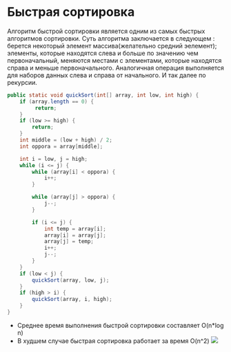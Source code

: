 # Быстрая сортировка

Алгоритм быстрой сортировки является одним из самых быстрых алгоритмов сортировки. Суть алгоритма заключается в следующем : берется некоторый элемент массива(желательно средний эелемент); элементы, которые находятся слева и больше по значению чем первоначальный, меняются местами с элементами, которые находятся справа и меньше первоначального. Аналогичная операция выполняется для наборов данных слева и справа от начального. И так далее по рекурсии.

``` java
public static void quickSort(int[] array, int low, int high) {
    if (array.length == 0) {
         return;
    }
    if (low >= high) {
        return;
    }
    int middle = (low + high) / 2;
    int oppora = array[middle];

    int i = low, j = high;
    while (i <= j) {
        while (array[i] < oppora) {
            i++;
        }

        while (array[j] > oppora) {
            j--;
        }

        if (i <= j) {
            int temp = array[i];
            array[i] = array[j];
            array[j] = temp;
            i++;
            j--;
        }
    }
    if (low < j) {
        quickSort(array, low, j);
    }
    if (high > i) {
        quickSort(array, i, high);
    }
}
```

* Среднее время выполнения быстрой сортировки составляет O(n*log n)
* В худшем случае быстрая сортировка работает за время O(n^2)
![](https://hsto.org/getpro/habr/post_images/195/e1f/6a1/195e1f6a1379554ca9025338301a78ed.png)